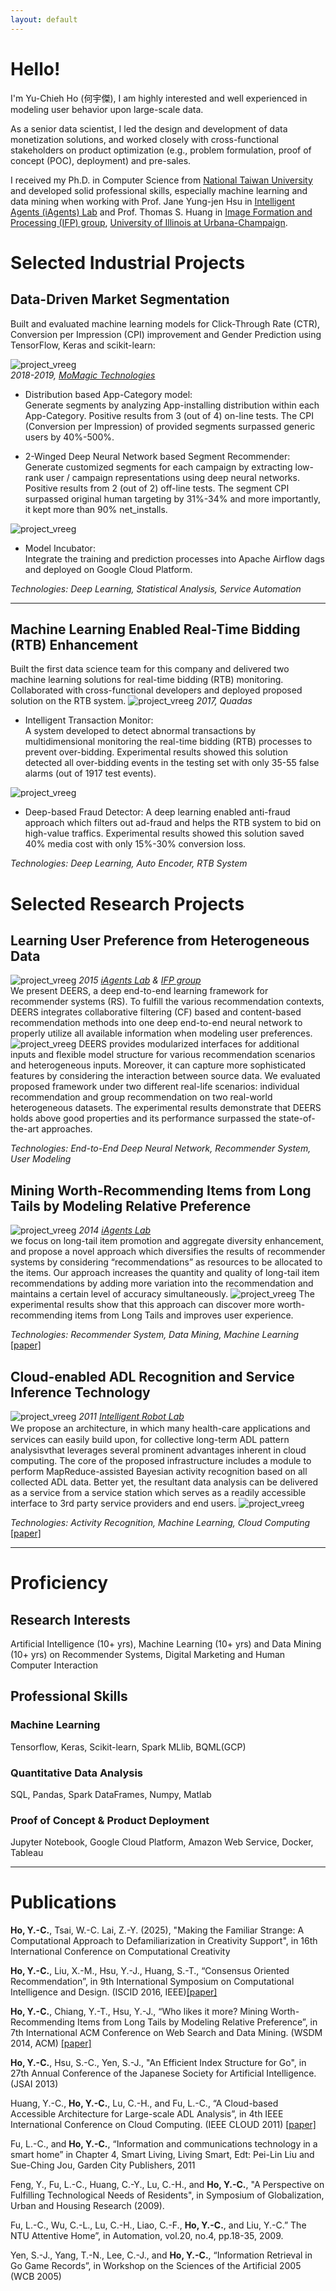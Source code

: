 ```yaml
---
layout: default
---
```


# Hello!
I'm Yu-Chieh Ho (何宇傑), I am highly interested and well experienced in modeling user behavior upon large-scale data.

As a senior data scientist, I led the design and development of data monetization solutions, and worked closely with cross-functional stakeholders 
on product optimization (e.g., problem formulation, proof of concept (POC), deployment) and pre-sales. 

I received my Ph.D. in Computer Science from [National Taiwan University](https://www.ntu.edu.tw/) and developed solid professional skills, especially machine learning and data mining when working with Prof. Jane Yung-jen Hsu in [Intelligent Agents (iAgents) Lab](https://iagentntu.github.io/) and Prof. Thomas S.
Huang in [Image Formation and Processing (IFP) group](https://ifp-uiuc.github.io/), [University of Illinois at Urbana-Champaign](https://illinois.edu/).
<!---
I am highly interested in opportunities requiring machine learning, large-scale data processing, and online POC skills, especially those related to human behavior and market insight discovery. 
-->
# Selected Industrial Projects
## Data-Driven Market Segmentation
Built and evaluated machine learning models for Click-Through Rate (CTR), Conversion per Impression (CPI) improvement and Gender Prediction using TensorFlow, Keras and scikit-learn:  

![project_vreeg](assets/img/pro_Market_Segmentation.png)  
_2018-2019, [MoMagic Technologies](https://www.momagic.com/)_

- Distribution based App-Category model:  
Generate segments by analyzing App-installing distribution within each App-Category. Positive results from 3 (out of 4) on-line tests. The CPI (Conversion per Impression) of provided segments surpassed generic users by 40%-500%.

- 2-Winged Deep Neural Network based Segment Recommender:  
Generate customized segments for each campaign by extracting low-rank user / campaign representations using deep neural networks. Positive results from 2 (out of 2) off-line tests. The segment CPI surpassed original human targeting by 31%-34% and more importantly, it kept more than 90% net_installs.

![project_vreeg](assets/img/model_incubator.png)
- Model Incubator:  
  Integrate the training and prediction processes into Apache Airflow dags and deployed on Google Cloud Platform.

_Technologies: Deep Learning, Statistical Analysis, Service Automation_

******

## Machine Learning Enabled Real-Time Bidding (RTB) Enhancement
Built the first data science team for this company and delivered two machine learning solutions 
for real-time bidding (RTB) monitoring. Collaborated with cross-functional developers and 
deployed proposed solution on the RTB system.
![project_vreeg](assets/img/pro_itm.png)
_2017, Quadas_
- Intelligent Transaction Monitor:   
A system developed to detect abnormal 
transactions by multidimensional monitoring 
the real-time bidding (RTB) processes to prevent 
over-bidding. Experimental results showed this 
solution detected all over-bidding events in the 
testing set with only 35-55 false alarms 
(out of 1917 test events). 

![project_vreeg](assets/img/pro_fraud_detect.png)
- Deep-based Fraud Detector: 
A deep learning enabled anti-fraud approach which filters out ad-fraud and helps the RTB system 
to bid on high-value traffics. Experimental results showed this solution saved 40% media cost with 
only 15%-30% conversion loss. 

_Technologies: Deep Learning, Auto Encoder, RTB System_

# Selected Research Projects
## Learning User Preference from Heterogeneous Data 
![project_vreeg](assets/img/e2e_dnn_rec.png)
_2015 [iAgents Lab](https://iagentntu.github.io/) & [IFP group](https://ifp-uiuc.github.io/)_  
We present DEERS, a deep end-to-end learning framework for recommender systems (RS). 
To fulfill the various recommendation contexts, DEERS integrates collaborative filtering (CF) 
based and content-based recommendation methods into one deep end-to-end neural network to properly 
utilize all available information when modeling user preferences.
![project_vreeg](assets/img/individual_rec_exp.jpg)
DEERS provides modularized interfaces for additional inputs and flexible model structure for various 
recommendation scenarios and heterogeneous inputs. Moreover, it can capture more sophisticated features 
by considering the interaction between source data. We evaluated proposed framework under two different 
real-life scenarios:  individual recommendation and group recommendation on two real-world heterogeneous 
datasets. The experimental results demonstrate that DEERS holds above good properties and its performance 
surpassed the state-of-the-art approaches. 

_Technologies: End-to-End Deep Neural Network, Recommender System, User Modeling_

## Mining Worth-Recommending Items from Long Tails by Modeling Relative Preference
![project_vreeg](assets/img/wsdm_approach.png)
_2014 [iAgents Lab](https://iagentntu.github.io/)_  
we focus on long-tail item promotion and aggregate diversity enhancement, and propose a novel approach 
which diversifies the results of recommender systems by considering “recommendations” as resources to be 
allocated to the items. Our approach increases the quantity and quality of long-tail item recommendations 
by adding more variation into the recommendation and maintains a certain level of accuracy simultaneously. 
![project_vreeg](assets/img/wsdm_exp.png)
The experimental results show that this approach can discover more worth- recommending items from Long Tails and improves user experience.

_Technologies: Recommender System, Data Mining, Machine Learning_  
[[paper]](https://dl.acm.org/doi/10.1145/2556195.2566589)

## Cloud-enabled ADL Recognition and Service Inference Technology
![project_vreeg](assets/img/cloud_ar.png)
_2011 [Intelligent Robot Lab](https://robotlab.csie.ntu.edu.tw/member)_  
Ｗe propose an architecture, in which many health-care applications and services can easily
build upon, for collective long-term ADL pattern analysisvthat leverages several prominent advantages inherent in
cloud computing. The core of the proposed infrastructure includes a module to perform MapReduce-assisted
Bayesian activity recognition based on all collected ADL data. Better yet, the resultant data analysis can be delivered
as a service from a service station which serves as a readily accessible interface to 3rd party service providers and end users. 
![project_vreeg](assets/img/cloud_ar_2.png)

_Technologies: Activity Recognition, Machine Learning, Cloud Computing_  
[[paper]](https://ieeexplore.ieee.org/document/6008766)

******
<!---
# Strategy Planning
## Smart Logistic Pre-selling SpiceJet (India Airline)
![project_vreeg](assets/img/spicejet_KPI_mind_map.jpg)
_2019, [MoMagic Technologies](https://www.momagic.com/)_

Background & Challenge:


******

## Cross-Regional Solution Evaluation 
![project_vreeg](assets/img/a1_a2_model.png)

- Background: Few Repeated users and no Real-time bidding system

- Solution 

- Communication 

![project_vreeg](assets/img/a1_a2_exp_2.png)
![project_vreeg](assets/img/a1_a2_exp_1.png)
_2015 - 2017, Chiao Tung University, [Graphics and Perception Lab](https://gpl.cs.nctu.edu.tw)_

We designed an online learning website with an interactive commenting system and prototyped interface to visualize comments with topic and sentiment analysis. Usability testing and factorial experiment with learners and instructors was conducted to evaluate the effect and desired benefits of our systems. We reported the evaluation result in both qualitatively and quantitatively fashions.

_Technologies: Online Learning, Visualization, Usability Testing, Statistical Analysis_

-->
# Proficiency
## Research Interests
Artificial Intelligence (10+ yrs), Machine Learning (10+ yrs) and Data Mining (10+ yrs) on
Recommender Systems, Digital Marketing and Human Computer Interaction


## Professional Skills
### Machine Learning 
Tensorflow, Keras, Scikit-learn, Spark MLlib, BQML(GCP) 
### Quantitative Data Analysis
SQL, Pandas, Spark DataFrames, Numpy, Matlab
### Proof of Concept & Product Deployment 
Jupyter Notebook, Google Cloud Platform, Amazon Web Service, Docker, Tableau 

*****
# Publications
**Ho, Y.-C.**, Tsai, W.-C. Lai, Z.-Y. (2025), "Making the Familiar Strange: A Computational Approach to Defamiliarization in Creativity Support", in 16th International Conference on Computational Creativity

**Ho, Y.-C.**, Liu, X.-M., Hsu, Y.-J., Huang, S.-T., “Consensus Oriented Recommendation”, in 9th International Symposium on Computational Intelligence and Design.  (ISCID 2016, IEEE)[[paper]](https://ieeexplore.ieee.org/document/7830348)  
       
**Ho, Y.-C.**, Chiang, Y.-T., Hsu, Y.-J., “Who likes it more? Mining Worth-Recommending Items from Long Tails by Modeling Relative Preference”, in 7th International ACM Conference on Web Search and Data Mining. (WSDM 2014, ACM) [[paper]](https://dl.acm.org/doi/10.1145/2556195.2566589)

**Ho, Y.-C.**, Hsu, S.-C., Yen, S.-J., "An Efficient Index Structure for Go", in 27th Annual Conference of the Japanese Society for Artificial Intelligence. (JSAI 2013)

Huang, Y.-C., **Ho, Y.-C.**, Lu, C.-H., and Fu, L.-C., “A Cloud-based Accessible Architecture for Large-scale ADL Analysis”, in 4th IEEE International Conference on Cloud Computing. (IEEE CLOUD 2011) [[paper]](https://ieeexplore.ieee.org/document/6008766)

Fu, L.-C., and **Ho, Y.-C.**, “Information and communications technology in a smart home” in Chapter 4, Smart Living, Living Smart, Edt: Pei-Lin Liu and Sue-Ching Jou, Garden City Publishers, 2011 

Feng, Y., Fu, L.-C., Huang, C.-Y., Lu, C.-H., and **Ho, Y.-C.**, "A Perspective on Fulfilling Technological Needs of Residents", in Symposium of Globalization, Urban and Housing Research (2009). 

Fu, L.-C., Wu, C.-L., Lu, C.-H., Liao, C.-F., **Ho, Y.-C.**, and Liu, Y.-C.” The NTU Attentive Home”, in Automation, vol.20, no.4, pp.18-35, 2009.

Yen, S.-J., Yang, T.-N., Lee, C.-J., and **Ho, Y.-C.**, “Information Retrieval in Go Game Records”, in Workshop on the Sciences of the Artificial 2005 (WCB 2005) 